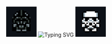 <p align="center">
  <img src="assets/vader.gif" width="80"/>
  <img src="https://readme-typing-svg.demolab.com?font=Orbitron&size=35&pause=1000&color=F7F7F7&center=true&vCenter=true&width=435&lines=Gabriel+Rios" alt="Typing SVG" />
  <img src="assets/stormtrooper.gif" width="80"/>
</p>
